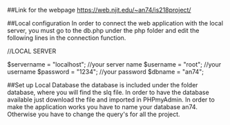 ##Link for the webpage
https://web.njit.edu/~an74/is218project/

##Local configuration
In order to connect the web application with the local server,
you must go to the db.php under the php folder and edit the following lines in the connection function.

//LOCAL SERVER

$servername = "localhost"; //your server name
$username = "root"; //your username
$password = "1234"; //your password
$dbname = "an74"; 

##Set up Local Database
the database is included under the folder database, where you will find the slq file. 
In order to have the database available just download the file and imported in PHPmyAdmin.
In order to make the application works you have to name your database an74. Otherwise you have 
to change the query's for all the project.

